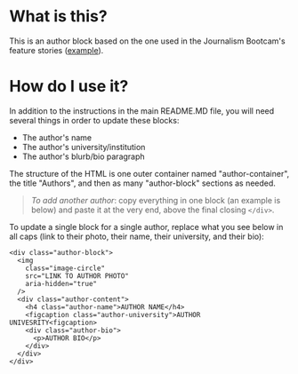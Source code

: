 # What is this?

This is an author block based on the one used in the Journalism Bootcam's feature stories ([example](https://journalism.csis.org/from-grocery-store-to-landfill-addressing-food-waste-at-the-household-level/)).

# How do I use it?

In addition to the instructions in the main README.MD file, you will need several things in order to update these blocks:

- The author's name
- The author's university/institution
- The author's blurb/bio paragraph

The structure of the HTML is one outer container named "author-container", the title "Authors", and then as many "author-block" sections as needed.

> _To add another author_: copy everything in one block (an example is below) and paste it at the very end, above the final closing `</div>`.

To update a single block for a single author, replace what you see below in all caps (link to their photo, their name, their university, and their bio):

```
<div class="author-block">
  <img
    class="image-circle"
    src="LINK TO AUTHOR PHOTO"
    aria-hidden="true"
  />
  <div class="author-content">
    <h4 class="author-name">AUTHOR NAME</h4>
    <figcaption class="author-university">AUTHOR UNIVESRITY<figcaption>
    <div class="author-bio">
      <p>AUTHOR BIO</p>
    </div>
  </div>
</div>
```
